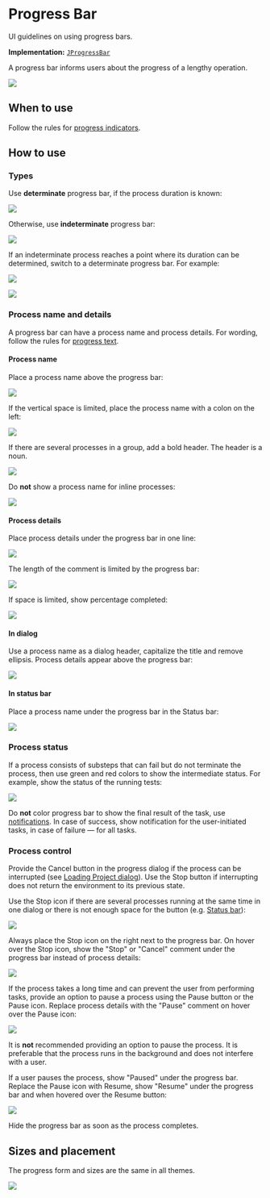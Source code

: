 <!-- Copyright 2000-2024 JetBrains s.r.o. and contributors. Use of this source code is governed by the Apache 2.0 license. -->

# Progress Bar

<link-summary>UI guidelines on using progress bars.</link-summary>

<tldr>

**Implementation:** [`JProgressBar`](https://docs.oracle.com/javase/tutorial/uiswing/components/progress.html)

</tldr>

A progress bar informs users about the progress of a lengthy operation.

![](determinate_example.png)

## When to use

Follow the rules for [progress indicators](progress_indicators.md).


## How to use

### Types

Use **determinate** progress bar, if the process duration is known:

![](determinate_example.png)

Otherwise, use **indeterminate** progress bar:

![](indeterminate_example.png)

If an indeterminate process reaches a point where its duration can be determined, switch to a determinate progress bar. For example:

![](progress_bar_indeterminate.png)

![](progress_bar_determinate.png)


### Process name and details

A progress bar can have a process name and process details. For wording, follow the rules for [progress text](progress_text.md).

#### Process name

Place a process name above the progress bar:

![](label_above.png)

If the vertical space is limited, place the process name with a colon on the left:

![](progress_bar_label_left.png)

If there are several processes in a group, add a bold header. The header is a noun.

![](several_progresses.png)

Do **not** show a process name for inline processes:

![](progress_bar_tool_window.png)


#### Process details

Place process details under the progress bar in one line:

![](comment.png)

The length of the comment is limited by the progress bar:

![](comment_long.png)

If space is limited,  show percentage completed:

![](horizontaly.png)


#### In dialog

Use a process name as a dialog header, capitalize the title and remove ellipsis. Process details appear above the progress bar:

![](dialog.png)

#### In status bar

Place a process name under the progress bar in the Status bar:

![](status_bar.png)




### Process status

If a process consists of substeps that can fail but do not terminate the process, then use green and red colors to show the intermediate status.
For example, show the status of the running tests:

![](progress_color.png)

Do **not** color progress bar to show the final result of the task, use [notifications](notification_types.md).
In case of success, show notification for the user-initiated tasks, in case of failure — for all tasks.


### Process control

Provide the Cancel button in the progress dialog if the process can be interrupted (see [Loading Project dialog](#in-dialog)).
Use the Stop button if interrupting does not return the environment to its previous state.

Use the Stop icon if there are several processes running at the same time in one dialog or there is not enough space for the button (e.g. [Status bar](#in-status-bar)):

![](tasks_dialog.png)

Always place the Stop icon on the right next to the progress bar. On hover over the Stop icon, show the "Stop" or "Cancel" comment under the progress bar instead of process details:

![](hover_stop_icon.png)

If the process takes a long time and can prevent the user from performing tasks, provide an option to pause a process using the Pause button or the Pause icon.
Replace process details with the "Pause" comment on hover over the Pause icon:

![](pause.png)

It is **not** recommended providing an option to pause the process. It is preferable that the process runs in the background and does not interfere with a user.

If a user pauses the process, show "Paused" under the progress bar.
Replace the Pause icon with Resume, show "Resume" under the progress bar and when hovered over the Resume button:

![](resume.png)

Hide the progress bar as soon as the process completes.


## Sizes and placement

The progress form and sizes are the same in all themes.

![](progress_bar_sizes.png)




